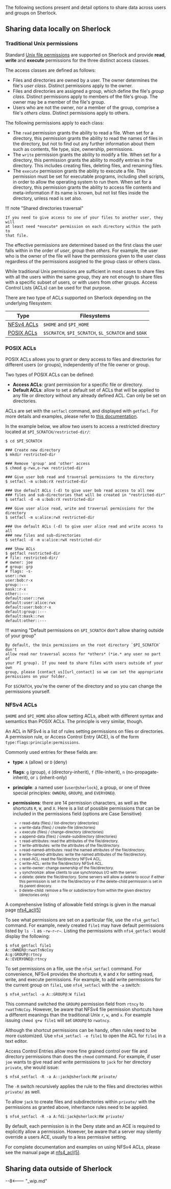 The following sections present and detail options to share data across users
and groups on Sherlock.

## Sharing data locally on Sherlock

### Traditional Unix permissions

Standard [Unix file permissions][url_unix_perms] are supported on Sherlock and
provide **read**, **write** and **execute** permissions for the three distinct
access classes.

The access classes are defined as follows:

* Files and directories are owned by a user. The owner determines the file's
  *user class*. Distinct permissions apply to the owner.
* Files and directories are assigned a group, which define the file's *group
  class*. Distinct permissions apply to members of the file's group. The owner
  may be a member of the file's group.
* Users who are not the owner, nor a member of the group, comprise a file's
  *others class*. Distinct permissions apply to others.

The following permissions apply to each class:

* The `read` permission grants the ability to read a file. When set for a
  directory, this permission grants the ability to read the names of files in
  the directory, but not to find out any further information about them such as
  contents, file type, size, ownership, permissions.
* The `write` permission grants the ability to modify a file. When set for a
  directory, this permission grants the ability to modify entries in the
  directory. This includes creating files, deleting files, and renaming files.
* The `execute` permission grants the ability to execute a file. This
  permission must be set for executable programs, including shell scripts, in
  order to allow the operating system to run them. When set for a directory,
  this permission grants the ability to access file contents and
  meta-information if its name is known, but not list files inside the
  directory, unless read is set also.

!!! note "Shared directories traversal"

    If you need to give access to one of your files to another user, they will
    at least need *execute* permission on each directory within the path to
    that file.

The effective permissions are determined based on the first class the user
falls within in the order of *user*, *group* then *others*. For example, the
user who is the owner of the file will have the permissions given to the user
class regardless of the permissions assigned to the group class or others
class.

While traditional Unix permissions are sufficient in most cases to share files
with all the users within the same group, they are not enough to share files
with a specific subset of users, or with users from other groups. Access
Control Lists (ACLs) can be used for that purpose.

There are two type of ACLs supported on Sherlock depending on the underlying
filesystem:

| Type       |  Filesystems |
| ---------- |  ----------- |
| [NFSv4 ACLs](#nfsv4-acls) |  `$HOME` and `$PI_HOME` |
| [POSIX ACLs](#posix-acls) |  `$SCRATCH`, `$PI_SCRATCH`, `$L_SCRATCH` and `$OAK` |


### POSIX ACLs

POSIX ACLs allows you to grant or deny access to files and directories for
different users (or groups), independently of the file owner or group.

Two types of POSIX ACLs can be defined:

* **Access ACLs**: grant permission for a specific file or directory.
* **Default ACLs**: allow to set a default set of ACLs that will be applied to
  any file or directory without any already defined ACL. Can only be set on
  directories.

ACLs are set with the `setfacl` command, and displayed with `getfacl`. For more
details and examples, please refer to [this documentation][url_rhel_posix_acl].

In the example below, we allow two users to access a restricted directory
located at `$PI_SCRATCH/restricted-dir/`:

```
$ cd $PI_SCRATCH

### Create new directory
$ mkdir restricted-dir

### Remove 'group' and 'other' access
$ chmod g-rwx,o-rwx restricted-dir

### Give user bob read and traversal permissions to the directory
$ setfacl -m u:bob:rX restricted-dir

### Use default ACLs (-d) to give user bob read access to all new
### files and sub-directories that will be created in "restricted-dir"
$ setfacl -d -m u:bob:rX restricted-dir

### Give user alice read, write and traversal permissions for the directory
$ setfacl -m u:alice:rwX restricted-dir

### Use default ACLs (-d) to give user alice read and write access to all
### new files and sub-directories
$ setfacl -d -m u:alice:rwX restricted-dir

### Show ACLs
$ getfacl restricted-dir
# file: restricted-dir/
# owner: joe
# group: grp
# flags: -s-
user::rwx
user:bob:r-x
group::---
mask::r-x
other::---
default:user::rwx
default:user:alice:rwx
default:user:bob:r-x
default:group::---
default:mask::rwx
default:other::---
```

!!! warning "Default permissions on `$PI_SCRATCH` don't allow sharing outside of your group"

    By default, the Unix permissions on the root directory `$PI_SCRATCH` don't
    allow read nor traversal access for *others* (*ie.* any user no part of
    your PI group). If you need to share files with users outside of your own
    group, please [contact us][url_contact] so we can set the appropriate
    permissions on your folder.

For `$SCRATCH`, you're the owner of the directory and so you can change the
permissions yourself.


### NFSv4 ACLs

`$HOME` and `$PI_HOME` also allow setting ACLs, albeit with different
syntax and semantics than POSIX ACLs. The principle is very similar,
though.

An ACL in NFSv4 is a list of rules setting permissions on files or directories.
A permission rule, or Access Control Entry (ACE), is of the form
`type:flags:principle:permissions`.


Commonly used entries for these fields are:

* **type**: `A` (allow) or `D` (deny)
* **flags**: `g` (group), `d` (directory-inherit), `f` (file-inherit), `n`
  (no-propagate-inherit), or `i` (inherit-only)
* **principle**:  a named user (`user@sherlock`), a group, or one of three
  special principles: `OWNER@`, `GROUP@`, and `EVERYONE@`.
* **permissions**: there are 14 permission characters, as well as the shortcuts
  `R`, `W`, and `X`. Here is a list of possible permissions that can be
  included in the permissions field (options are Case Sensitive)<small>
    * `r` read-data (files) / list-directory (directories)
    * `w` write-data (files) / create-file (directories)
    * `x` execute (files) / change-directory (directories)
    * `a` append-data (files) / create-subdirectory (directories)
    * `t` read-attributes: read the attributes of the file/directory.
    * `T` write-attributes: write the attributes of the file/directory.
    * `n` read-named-attributes: read the named attributes of the
      file/directory.
    * `N` write-named-attributes: write the named attributes of the
      file/directory.
    * `c` read-ACL: read the file/directory NFSv4 ACL.
    * `C` write-ACL: write the file/directory NFSv4 ACL.
    * `o` write-owner: change ownership of the file/directory.
    * `y` synchronize: allow clients to use synchronous I/O with the server.
    * `d` delete: delete the file/directory. Some servers will allow a delete
      to occur if either this permission is set in the file/directory or if the
      delete-child permission is set in its parent direcory.
    * `D` delete-child: remove a file or subdirectory from within the given
      directory (directories only)

   </small>

A comprehensive listing of allowable field strings is given in the manual page
[nfs4_acl(5)][url_nfs4_acl_man]

To see what permissions are set on a particular file, use the `nfs4_getfacl`
command. For example, newly created `file1` may have default permissions listed
by `ls -l` as `-rw-r—r—`. Listing the permissions with `nfs4_getfacl` would
display the following:

```shell
$ nfs4_getfacl file1
A::OWNER@:rwatTnNcCoy
A:g:GROUP@:rtncy
A::EVERYONE@:rtncy
```

To set permissions on a file, use the `nfs4_setfacl` command. For convenience,
NFSv4 provides the shortcuts `R`, `W` and `X` for setting read, write, and
execute permissions. For example, to add write permissions for the current
group on `file1`, use `nfs4_setfacl` with the `-a` switch:

```shell
$ nfs4_setfacl -a A::GROUP@:W file1
```

This command switched the `GROUP@` permission field from `rtncy` to
`rwatTnNcCoy`.  However, be aware that NFSv4 file permission shortcuts have a
different meanings than the traditional Unix `r`, `w`, and `x`. For example
issuing `chmod g+w file1` will set `GROUP@` to `rwatncy`.

Although the shortcut permissions can be handy, often rules need to be more
customized. Use `nfs4_setfacl -e file1`  to open the ACL for `file1` in a text
editor.

Access Control Entries allow more fine grained control over file and directory
permissions than does the `chmod` command. For example, if user `joe` wants to
give read and write permissions to `jack` for her directory `private`, she
would issue:

```shell
$ nfs4_setfacl -R -a A::jack@sherlock:RW private/
```

The `-R` switch recursively applies the rule to the files and directories
within `private/` as well.

To allow `jack` to create files and subdirectories within `private/` with the
permissions as granted above, inheritance rules need to be applied.

```
$ nfs4_setfacl -R -a A:fdi:jack@sherlock:RW private/
```

By default, each permission is in the Deny state and an ACE is required to
explicitly allow a permission. However, be aware that a server may silently
override a users ACE, usually to a less permissive setting.






For complete documentation and examples on using NFSv4 ACLs, please see the
manual page at [nfs4_acl(5)][url_nfs4_acl_man].


## Sharing data outside of Sherlock

--8<--- "_wip.md"

[comment]: #  ( External collaborators, globus)


[comment]: #  (link URLs -----------------------------------------------------)

[url_rhel_posix_acl]:   https://access.redhat.com/documentation/en-US/Red_Hat_Storage/2.0/html/Administration_Guide/ch09s05.html
[url_unix_perms]:       https://en.wikipedia.org/wiki/File_system_permissions
[url_contact]:          srcc-support@stanford.edu
[url_nfs4_acl_man]:     http://linux.die.net/man/5/nfs4_acl


[comment]: #  (footnotes -----------------------------------------------------)

